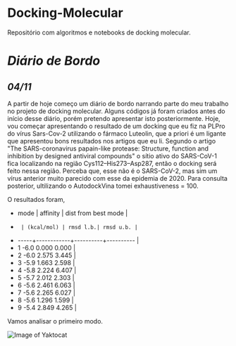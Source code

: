 # Docking-Molecular
Repositório com algoritmos e notebooks de docking molecular.

# *Diário de Bordo* 

## *04/11* 
A partir de hoje começo um diário de bordo narrando parte do meu trabalho no projeto de docking molecular. Alguns códigos já foram criados antes do início desse diário, porém pretendo apresentar isto posteriormente.
Hoje, vou começar apresentando o resultado de um docking que eu fiz na PLPro do vírus Sars-Cov-2 utilizando o fármaco Luteolin, que a priori é um ligante que apresentou bons resultados nos artigos que eu li. 
Segundo o artigo "The SARS-coronavirus papain-like protease: Structure, function and inhibition by designed antiviral compounds" o sítio ativo do SARS-CoV-1 fica localizando na região Cys112–His273–Asp287, então o docking será feito nessa região. Perceba que, esse não é o SARS-CoV-2, mas sim um vírus anterior muito parecido com esse da epidemia de 2020.
Para consulta posterior, ultilizando o AutodockVina tomei exhaustiveness = 100.

O resultados foram,

* mode |   affinity | dist from best mode |
*      | (kcal/mol) | rmsd l.b.| rmsd u.b. |
* -----+------------+----------+---------- |
*    1         -6.0      0.000      0.000 |
*    2         -6.0      2.575      3.445 |
*    3         -5.9      1.663      2.598 |
*    4         -5.8      2.224      6.407 |
*    5         -5.7      2.012      2.303 |
*    6         -5.6      2.461      6.063 |
*    7         -5.6      2.265      6.027 |
*    8         -5.6      1.296      1.599 |
*    9         -5.4      2.849      4.265 |

Vamos analisar o primeiro modo.

![Image of Yaktocat](https://imgur.com/c9faf56d-bd3c-4d1d-81ba-0e7634e1b767)


